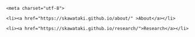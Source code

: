 
<html>

    <meta charset="utf-8">
<body>
    <title>Saeko Kawataki's Homepage</title>  

    
    <li><a href="https://skawataki.github.io/about/" >About</a></li>
    
    <li><a href="https://skawataki.github.io/research/">Research</a></li>


  </body>

</html>

